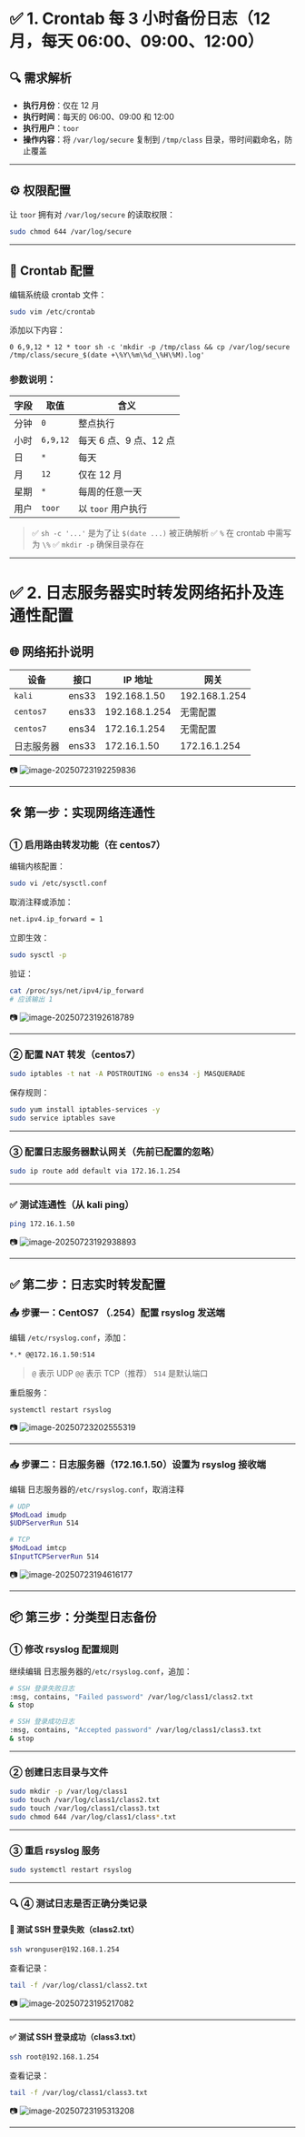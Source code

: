 # ✅ 1. Crontab 每 3 小时备份日志（12 月，每天 06:00、09:00、12:00）

## 🔍 需求解析

- **执行月份**：仅在 12 月
- **执行时间**：每天的 06:00、09:00 和 12:00
- **执行用户**：`toor`
- **操作内容**：将 `/var/log/secure` 复制到 `/tmp/class` 目录，带时间戳命名，防止覆盖

------

## ⚙️ 权限配置

让 `toor` 拥有对 `/var/log/secure` 的读取权限：

```bash
sudo chmod 644 /var/log/secure
```

------

## 📅 Crontab 配置

编辑系统级 crontab 文件：

```bash
sudo vim /etc/crontab
```

添加以下内容：

```cron
0 6,9,12 * 12 * toor sh -c 'mkdir -p /tmp/class && cp /var/log/secure /tmp/class/secure_$(date +\%Y\%m\%d_\%H\%M).log'
```

### 参数说明：

| 字段 | 取值     | 含义                   |
| ---- | -------- | ---------------------- |
| 分钟 | `0`      | 整点执行               |
| 小时 | `6,9,12` | 每天 6 点、9 点、12 点 |
| 日   | `*`      | 每天                   |
| 月   | `12`     | 仅在 12 月             |
| 星期 | `*`      | 每周的任意一天         |
| 用户 | `toor`   | 以 `toor` 用户执行     |

> ✅ `sh -c '...'` 是为了让 `$(date ...)` 被正确解析
>  ✅ `%` 在 crontab 中需写为 `\%`
>  ✅ `mkdir -p` 确保目录存在

------

# ✅ 2. 日志服务器实时转发网络拓扑及连通性配置

## 🌐 网络拓扑说明

| 设备       | 接口  | IP 地址       | 网关          |
| ---------- | ----- | ------------- | ------------- |
| `kali`     | ens33 | 192.168.1.50  | 192.168.1.254 |
| `centos7`  | ens33 | 192.168.1.254 | 无需配置      |
| `centos7`  | ens34 | 172.16.1.254  | 无需配置      |
| 日志服务器 | ens33 | 172.16.1.50   | 172.16.1.254  |

📷 ![image-20250723192259836](file:///C:/%5CUsers%5CAdministrator%5CAppData%5CRoaming%5CTypora%5Ctypora-user-images%5Cimage-20250723192259836.png)

------

## 🛠️ 第一步：实现网络连通性

### ① 启用路由转发功能（在 centos7）

编辑内核配置：

```bash
sudo vi /etc/sysctl.conf
```

取消注释或添加：

```bash
net.ipv4.ip_forward = 1
```

立即生效：

```bash
sudo sysctl -p
```

验证：

```bash
cat /proc/sys/net/ipv4/ip_forward
# 应该输出 1
```

📷 ![image-20250723192618789](file:///C:/%5CUsers%5CAdministrator%5CAppData%5CRoaming%5CTypora%5Ctypora-user-images%5Cimage-20250723192618789.png)

------

### ② 配置 NAT 转发（centos7）

```bash
sudo iptables -t nat -A POSTROUTING -o ens34 -j MASQUERADE
```

保存规则：

```bash
sudo yum install iptables-services -y
sudo service iptables save
```

------

### ③ 配置日志服务器默认网关（先前已配置的忽略）

```bash
sudo ip route add default via 172.16.1.254
```

------

### ✅ 测试连通性（从 kali ping）

```bash
ping 172.16.1.50
```

📷 ![image-20250723192938893](file:///C:/%5CUsers%5CAdministrator%5CAppData%5CRoaming%5CTypora%5Ctypora-user-images%5Cimage-20250723192938893.png)

------

## ✅ 第二步：日志实时转发配置

### 📤 步骤一：CentOS7 （.254）配置 rsyslog 发送端

编辑 `/etc/rsyslog.conf`，添加：

```bash
*.* @@172.16.1.50:514
```

> `@` 表示 UDP
>  `@@` 表示 TCP（推荐）
>  `514` 是默认端口

重启服务：

```bash
systemctl restart rsyslog
```

📷 ![image-20250723202555319](C:\Users\Administrator\AppData\Roaming\Typora\typora-user-images\image-20250723202555319.png)

------

### 📥 步骤二：日志服务器（172.16.1.50）设置为 rsyslog 接收端

编辑 日志服务器的`/etc/rsyslog.conf`，取消注释

```bash
# UDP
$ModLoad imudp
$UDPServerRun 514

# TCP
$ModLoad imtcp
$InputTCPServerRun 514
```

📷 ![image-20250723194616177](file:///C:/%5CUsers%5CAdministrator%5CAppData%5CRoaming%5CTypora%5Ctypora-user-images%5Cimage-20250723194616177.png)

------

## 📦 第三步：分类型日志备份

### ① 修改 rsyslog 配置规则

继续编辑 日志服务器的`/etc/rsyslog.conf`，追加：

```bash
# SSH 登录失败日志
:msg, contains, "Failed password" /var/log/class1/class2.txt
& stop

# SSH 登录成功日志
:msg, contains, "Accepted password" /var/log/class1/class3.txt
& stop
```

------

### ② 创建日志目录与文件

```bash
sudo mkdir -p /var/log/class1
sudo touch /var/log/class1/class2.txt
sudo touch /var/log/class1/class3.txt
sudo chmod 644 /var/log/class1/class*.txt
```

------

### ③ 重启 rsyslog 服务

```bash
sudo systemctl restart rsyslog
```

------

### 🔍 ④ 测试日志是否正确分类记录

#### 🚫 测试 SSH 登录失败（class2.txt）

```bash
ssh wronguser@192.168.1.254
```

查看记录：

```bash
tail -f /var/log/class1/class2.txt
```

📷 ![image-20250723195217082](file:///C:/%5CUsers%5CAdministrator%5CAppData%5CRoaming%5CTypora%5Ctypora-user-images%5Cimage-20250723195217082.png)

------

#### ✅ 测试 SSH 登录成功（class3.txt）

```bash
ssh root@192.168.1.254
```

查看记录：

```bash
tail -f /var/log/class1/class3.txt
```

📷 ![image-20250723195313208](file:///C:/%5CUsers%5CAdministrator%5CAppData%5CRoaming%5CTypora%5Ctypora-user-images%5Cimage-20250723195313208.png)

------

 
